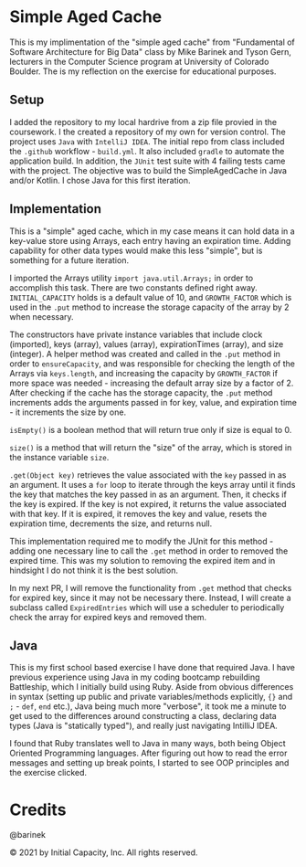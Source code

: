 # Simple Aged Cache

This is my implimentation of the "simple aged cache" from "Fundamental of Software Architecture for Big Data" class by Mike Barinek and Tyson Gern, lecturers in the Computer Science program at University of Colorado Boulder.  The is my reflection on the exercise for educational purposes.

## Setup

I added the repository to my local hardrive from a zip file provied in the coursework.  I the created a repository of my own for version control.  The project uses `Java` with `IntelliJ IDEA`.  The initial repo from class included the `.github` workflow - `build.yml`.  It also included `gradle` to automate the application build.  In addition, the `JUnit` test suite with 4 failing tests came with the project.  The objective was to build the SimpleAgedCache in Java and/or Kotlin.  I chose Java for this first iteration.

## Implementation 

This is a "simple" aged cache, which in my case means it can hold data in a key-value store using Arrays, each entry having an expiration time.  Adding capability for other data types would make this less "simple", but is something for a future iteration. 

I imported the Arrays utility `import java.util.Arrays;` in order to accomplish this task.  There are two constants defined right away.  `INITIAL_CAPACITY` holds is a default value of 10, and `GROWTH_FACTOR` which is used in the `.put` method to increase the storage capacity of the array by 2 when necessary. 

The constructors have private instance variables that include clock (imported), keys (array), values (array), expirationTimes (array), and size (integer).  A helper method was created and called in the `.put` method in order to `ensureCapacity`, and was responsible for checking the length of the Arrays via `keys.length`, and increasing the capacity by `GROWTH_FACTOR` if more space was needed - increasing the default array size by a factor of 2.  After checking if the cache has the storage capacity, the `.put` method increments adds the arguments passed in for key, value, and expiration time - it increments the size by one.

`isEmpty()` is a boolean method that will return true only if size is equal to 0. 

`size()` is a method that will return the "size" of the array, which is stored in the instance variable `size`.

`.get(Object key)` retrieves the value associated with the `key` passed in as an argument.  It uses a `for` loop to iterate through the keys array until it finds the key that matches the key passed in as an argument.  Then, it checks if the key is expired.  If the key is not expired, it returns the value associated with that key.  If it is expired, it removes the key and value, resets the expiration time, decrements the size, and returns null.  

This implementation required me to modify the JUnit for this method - adding one necessary line to call the `.get` method in order to removed the expired time.  This was my solution to removing the expired item and in hindsight I do not think it is the best solution.  

In my next PR, I will remove the functionality from `.get` method that checks for expired key, since it may not be necessary there.  Instead, I will create a subclass called `ExpiredEntries` which will use a scheduler to periodically check the array for expired keys and removed them. 

## Java

This is my first school based exercise I have done that required Java.  I have previous experience using Java in my coding bootcamp rebuilding Battleship, which I initially build using Ruby. Aside from obvious differences in syntax (setting up public and private variables/methods explicitly, `{}` and `;` - `def`, `end` etc.), Java being much more "verbose", it took me a minute to get used to the differences around constructing a class, declaring data types (Java is "statically typed"), and really just navigating IntilliJ IDEA.  

I found that Ruby translates well to Java in many ways, both being Object Oriented Programming languages.  After figuring out how to read the error messages and setting up break points, I started to see OOP principles and the exercise clicked.

# Credits

 @barinek

© 2021 by Initial Capacity, Inc. All rights reserved.

